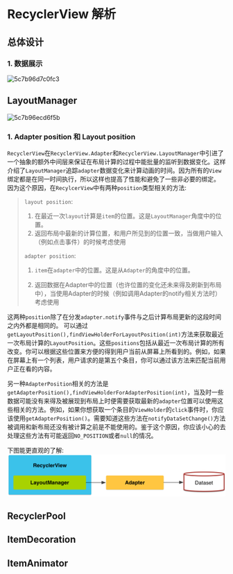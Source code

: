 # RecyclerView 解析

## 总体设计

### 1. 数据展示

![5c7b96d7c0fc3](https://i.loli.net/2019/03/03/5c7b96d7c0fc3.png)



## LayoutManager

![5c7b96ecd6f5b](https://i.loli.net/2019/03/03/5c7b96ecd6f5b.png)

### 1. Adapter position 和 Layout position

`RecyclerView`在`RecyclerView.Adapter`和`RecyclerView.LayoutManager`中引进了一个抽象的额外中间层来保证在布局计算的过程中能批量的监听到数据变化。这样介绍了`LayoutManager`追踪`adapter`数据变化来计算动画的时间。因为所有的`View`绑定都是在同一时间执行，所以这样也提高了性能和避免了一些非必要的绑定。
因为这个原因，在`RecylcerView`中有两种`position`类型相关的方法:

> `layout position`: 
>
> 1. 在最近一次`layout`计算是`item`的位置。这是`LayoutManager`角度中的位置。
> 2. 返回布局中最新的计算位置，和用户所见到的位置一致，当做用户输入（例如点击事件）的时候考虑使用
>
> `adapter position`: 
>
> 1. `item`在`adapter`中的位置。这是从`Adapter`的角度中的位置。
>
> 2. 返回数据在Adapter中的位置（也许位置的变化还未来得及刷新到布局中），当使用Adapter的时候（例如调用Adapter的notify相关方法时）考虑使用
>

这两种`position`除了在分发`adapter.notify`事件与之后计算布局更新的这段时间之内外都是相同的。
可以通过`getLayoutPosition(),findViewHolderForLayoutPosition(int)`方法来获取最近一次布局计算的`LayoutPosition`。这些`positions`包括从最近一次布局计算的所有改变。你可以根据这些位置来方便的得到用户当前从屏幕上所看到的。例如，如果在屏幕上有一个列表，用户请求的是第五个条目，你可以通过该方法来匹配当前用户正在看的内容。

另一种`AdapterPosition`相关的方法是`getAdapterPosition(),findViewHolderForAdapterPosition(int)`，当及时一些数据可能没有来得及被展现到布局上时便需要获取最新的`adapter`位置可以使用这些相关的方法。例如，如果你想获取一个条目的`ViewHolder`的`click`事件时，你应该使用`getAdapterPosition()`。需要知道这些方法在`notifyDataSetChange()`方法被调用和新布局还没有被计算之前是不能使用的。鉴于这个原因，你应该小心的去处理这些方法有可能返回`NO_POSITION`或者`null`的情况。

下图能更直观的了解:
[![image](https://raw.githubusercontent.com/CharonChui/Pictures/master/RecyclerView.png?raw=true)](https://raw.githubusercontent.com/CharonChui/Pictures/master/RecyclerView.png?raw=true)

## RecyclerPool



## ItemDecoration



## ItemAnimator